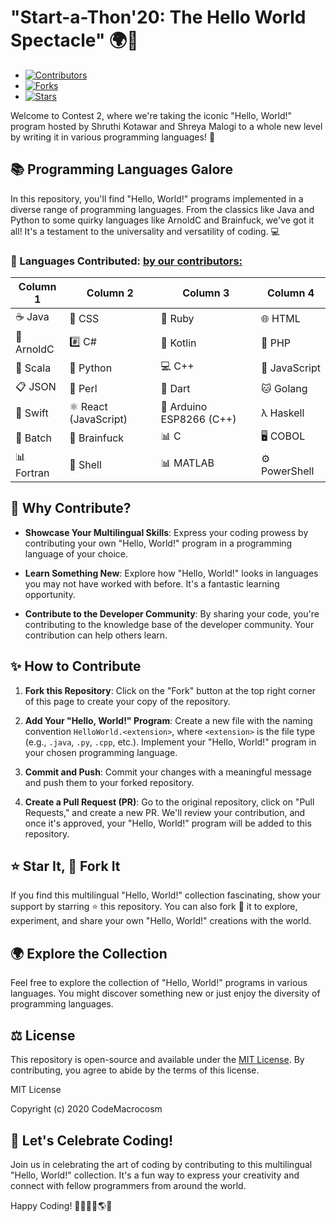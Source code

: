 # "Start-a-Thon'20: The Hello World Spectacle" 🌍👋

- [![Contributors](https://img.shields.io/badge/Contributors-32-brightgreen.svg)](https://github.com/your-repo-link)
- [![Forks](https://img.shields.io/badge/Forks-32-blue.svg)](https://github.com/your-repo-link)
- [![Stars](https://img.shields.io/badge/Stars-10-yellow.svg)](https://github.com/your-repo-link)

Welcome to Contest 2, where we're taking the iconic "Hello, World!" program hosted by Shruthi Kotawar and Shreya Malogi to a whole new level by writing it in various programming languages! 🎉

## 📚 Programming Languages Galore

In this repository, you'll find "Hello, World!" programs implemented in a diverse range of programming languages. From the classics like Java and Python to some quirky languages like ArnoldC and Brainfuck, we've got it all! It's a testament to the universality and versatility of coding. 💻

### 🐚 Languages Contributed: [by our contributors:](https://github.com/CodeMacrocosm/startathon-20/graphs/contributors)



| Column 1       | Column 2      | Column 3      | Column 4       |
| -------------- | ------------- | ------------- | -------------- |
| ☕️ Java        | 🎨 CSS        | 💎 Ruby       | 🌐 HTML        |
| 🤖 ArnoldC     | #️⃣ C#         | 🎯 Kotlin     | 🐘 PHP         |
| 🧪 Scala       | 🐍 Python     | 💻 C++        | 📜 JavaScript  |
| 📋 JSON        | 🐚 Perl       | 🌟 Dart       | 🐱 Golang      |
| 🌠 Swift       | ⚛️ React (JavaScript) | 🌟 Arduino ESP8266 (C++) | λ Haskell |
| 💼 Batch       | 🧠 Brainfuck | 📊 C           | 🖥️ COBOL      |
| 📊 Fortran     | 🐚 Shell   | 📊 MATLAB  | ⚙️ PowerShell |




## 🌟 Why Contribute?

- **Showcase Your Multilingual Skills**: Express your coding prowess by contributing your own "Hello, World!" program in a programming language of your choice.

- **Learn Something New**: Explore how "Hello, World!" looks in languages you may not have worked with before. It's a fantastic learning opportunity.

- **Contribute to the Developer Community**: By sharing your code, you're contributing to the knowledge base of the developer community. Your contribution can help others learn.

## ✨ How to Contribute

1. **Fork this Repository**: Click on the "Fork" button at the top right corner of this page to create your copy of the repository.

2. **Add Your "Hello, World!" Program**: Create a new file with the naming convention `HelloWorld.<extension>`, where `<extension>` is the file type (e.g., `.java`, `.py`, `.cpp`, etc.). Implement your "Hello, World!" program in your chosen programming language.

3. **Commit and Push**: Commit your changes with a meaningful message and push them to your forked repository.

4. **Create a Pull Request (PR)**: Go to the original repository, click on "Pull Requests," and create a new PR. We'll review your contribution, and once it's approved, your "Hello, World!" program will be added to this repository.

## ⭐ Star It, 🍴 Fork It

If you find this multilingual "Hello, World!" collection fascinating, show your support by starring ⭐ this repository. You can also fork 🍴 it to explore, experiment, and share your own "Hello, World!" creations with the world.

## 🌍 Explore the Collection

Feel free to explore the collection of "Hello, World!" programs in various languages. You might discover something new or just enjoy the diversity of programming languages.

## ⚖️ License

This repository is open-source and available under the [MIT License](LICENSE). By contributing, you agree to abide by the terms of this license.

MIT License

Copyright (c) 2020 CodeMacrocosm

## 🚀 Let's Celebrate Coding!

Join us in celebrating the art of coding by contributing to this multilingual "Hello, World!" collection. It's a fun way to express your creativity and connect with fellow programmers from around the world.

Happy Coding! 👩‍💻👨‍💻🌎🎈
